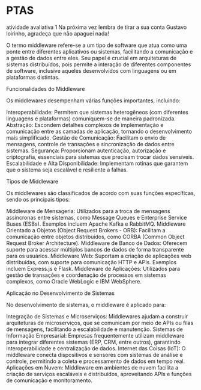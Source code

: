 # PTAS
atividade avaliativa 1
Na próxima vez lembra de tirar a sua conta Gustavo loirinho, agradeça que não apaguei nada!

O termo middleware refere-se a um tipo de software que atua como uma ponte entre diferentes aplicativos ou sistemas, facilitando a comunicação e a gestão de dados entre eles. Seu papel é crucial em arquiteturas de sistemas distribuídos, pois permite a interação de diferentes componentes de software, inclusive aqueles desenvolvidos com linguagens ou em plataformas distintas.

Funcionalidades do Middleware

Os middlewares desempenham várias funções importantes, incluindo:

Interoperabilidade: Permitem que sistemas heterogêneos (com diferentes linguagens e plataformas) comuniquem-se de maneira padronizada.
Abstração: Escondem detalhes complexos de implementação e comunicação entre as camadas de aplicação, tornando o desenvolvimento mais simplificado.
Gestão de Comunicação: Facilitam o envio de mensagens, controle de transações e sincronização de dados entre sistemas.
Segurança: Proporcionam autenticação, autorização e criptografia, essenciais para sistemas que precisam trocar dados sensíveis.
Escalabilidade e Alta Disponibilidade: Implementam rotinas que garantem que o sistema seja escalável e resiliente a falhas.

 Tipos de Middleware

Os middlewares são classificados de acordo com suas funções específicas, sendo os principais tipos:

Middleware de Mensageria: Utilizados para a troca de mensagens assíncronas entre sistemas, como Message Queues e Enterprise Service Buses (ESBs). Exemplos incluem Apache Kafka e RabbitMQ.
Middleware Orientado a Objetos (Object Request Brokers - ORB): Facilitam a comunicação entre objetos distribuídos, como CORBA (Common Object Request Broker Architecture).
Middleware de Banco de Dados: Oferecem suporte para acessar múltiplos bancos de dados de forma transparente para os usuários.
Middleware Web: Suportam a criação de aplicações web distribuídas, com suporte para comunicação HTTP e APIs. Exemplos incluem Express.js e Flask.
Middleware de Aplicações: Utilizados para gestão de transações e coordenação de processos em sistemas complexos, como Oracle WebLogic e IBM WebSphere.

 Aplicação no Desenvolvimento de Sistemas

No desenvolvimento de sistemas, o middleware é aplicado para:

Integração de Sistemas e Microserviços: Middlewares ajudam a construir arquiteturas de microserviços, que se comunicam por meio de APIs ou filas de mensagens, facilitando a escalabilidade e manutenção.
Sistemas de Informação Empresarial: Empresas frequentemente utilizam middleware para integrar diferentes sistemas (ERP, CRM, entre outros), garantindo interoperabilidade e centralização de dados.
Internet das Coisas (IoT): O middleware conecta dispositivos e sensores com sistemas de análise e controle, permitindo a coleta e processamento de dados em tempo real.
Aplicações em Nuvem: Middleware em ambientes de nuvem facilita a criação de serviços escaláveis e distribuídos, aproveitando APIs e funções de comunicação e monitoramento.